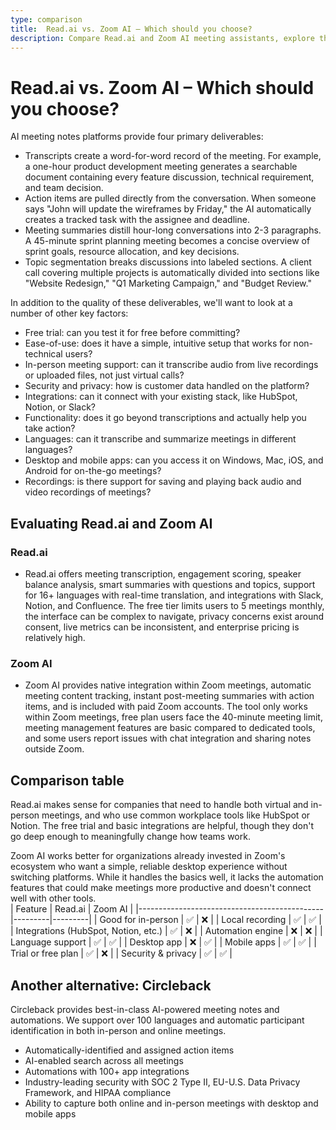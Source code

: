 ```yaml
---
type: comparison
title:  Read.ai vs. Zoom AI – Which should you choose?
description: Compare Read.ai and Zoom AI meeting assistants, explore their key features, pricing, and discover Circleback as an alternative solution for your virtual meetings.
---
```


# Read.ai vs. Zoom AI – Which should you choose?  
AI meeting notes platforms provide four primary deliverables:  
  
* Transcripts create a word-for-word record of the meeting. For example, a one-hour product development meeting generates a searchable document containing every feature discussion, technical requirement, and team decision.  
* Action items are pulled directly from the conversation. When someone says "John will update the wireframes by Friday," the AI automatically creates a tracked task with the assignee and deadline.  
* Meeting summaries distill hour-long conversations into 2-3 paragraphs. A 45-minute sprint planning meeting becomes a concise overview of sprint goals, resource allocation, and key decisions.  
* Topic segmentation breaks discussions into labeled sections. A client call covering multiple projects is automatically divided into sections like "Website Redesign," "Q1 Marketing Campaign," and "Budget Review."  
  
In addition to the quality of these deliverables, we'll want to look at a number of other key factors:  
  
* Free trial: can you test it for free before committing?  
* Ease-of-use: does it have a simple, intuitive setup that works for non-technical users?  
* In-person meeting support: can it transcribe audio from live recordings or uploaded files, not just virtual calls?  
* Security and privacy: how is customer data handled on the platform?  
* Integrations: can it connect with your existing stack, like HubSpot, Notion, or Slack?  
* Functionality: does it go beyond transcriptions and actually help you take action?  
* Languages: can it transcribe and summarize meetings in different languages?  
* Desktop and mobile apps: can you access it on Windows, Mac, iOS, and Android for on-the-go meetings?  
* Recordings: is there support for saving and playing back audio and video recordings of meetings?    
## Evaluating Read.ai and Zoom AI  
### Read.ai
* Read.ai offers meeting transcription, engagement scoring, speaker balance analysis, smart summaries with questions and topics, support for 16+ languages with real-time translation, and integrations with Slack, Notion, and Confluence. The free tier limits users to 5 meetings monthly, the interface can be complex to navigate, privacy concerns exist around consent, live metrics can be inconsistent, and enterprise pricing is relatively high.

### Zoom AI
* Zoom AI provides native integration within Zoom meetings, automatic meeting content tracking, instant post-meeting summaries with action items, and is included with paid Zoom accounts. The tool only works within Zoom meetings, free plan users face the 40-minute meeting limit, meeting management features are basic compared to dedicated tools, and some users report issues with chat integration and sharing notes outside Zoom.  
## Comparison table    
Read.ai makes sense for companies that need to handle both virtual and in-person meetings, and who use common workplace tools like HubSpot or Notion. The free trial and basic integrations are helpful, though they don't go deep enough to meaningfully change how teams work.

Zoom AI works better for organizations already invested in Zoom's ecosystem who want a simple, reliable desktop experience without switching platforms. While it handles the basics well, it lacks the automation features that could make meetings more productive and doesn't connect well with other tools.  
| Feature                                      | Read.ai | Zoom AI |
|----------------------------------------------|---------|---------|
| Good for in-person                           | ✅       | ❌       |
| Local recording                              | ✅       | ✅       |
| Integrations (HubSpot, Notion, etc.)         | ✅       | ❌       |
| Automation engine                            | ❌       | ❌       |
| Language support                             | ✅       | ✅       |
| Desktop app                                  | ❌       | ✅       |
| Mobile apps                                  | ✅       | ✅       |
| Trial or free plan                           | ✅       | ❌       |
| Security & privacy                           | ✅       | ✅       |  
## Another alternative: Circleback  
Circleback provides best-in-class AI-powered meeting notes and automations. We support over 100 languages and automatic participant identification in both in-person and online meetings.  
  
* Automatically-identified and assigned action items  
* AI-enabled search across all meetings  
* Automations with 100+ app integrations  
* Industry-leading security with SOC 2 Type II, EU-U.S. Data Privacy Framework, and HIPAA compliance  
* Ability to capture both online and in-person meetings with desktop and mobile apps  